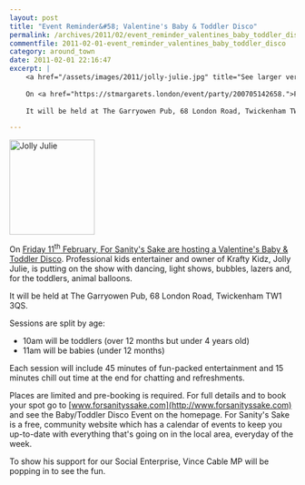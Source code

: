 ```yaml
---
layout: post
title: "Event Reminder&#58; Valentine's Baby & Toddler Disco"
permalink: /archives/2011/02/event_reminder_valentines_baby_toddler_disco.html
commentfile: 2011-02-01-event_reminder_valentines_baby_toddler_disco
category: around_town
date: 2011-02-01 22:16:47
excerpt: |
    <a href="/assets/images/2011/jolly-julie.jpg" title="See larger version of - Jolly Julie"><img src="/assets/images/2011/jolly-julie_thumb.jpg" width="150" height="167" alt="Jolly Julie" class="photo right" /></a>
    
    On <a href="https://stmargarets.london/event/party/200705142658.">Friday 11<sup>th</sup> February, For Sanity's Sake are hosting a Valentine's Baby & Toddler Disco</a> Professional kids entertainer and owner of Krafty Kidz, Jolly Julie, is putting on the show with dancing, light shows, bubbles, lazers and, for the toddlers, animal balloons.
    
    It will be held at The Garryowen Pub, 68 London Road, Twickenham TW1 3QS.

---
```


<a href="/assets/images/2011/jolly-julie.jpg" title="See larger version of - Jolly Julie"><img src="/assets/images/2011/jolly-julie_thumb.jpg" width="150" height="167" alt="Jolly Julie" class="photo right" /></a>

On [Friday 11<sup>th</sup> February, For Sanity's Sake are hosting a Valentine's Baby & Toddler Disco](https://stmargarets.london/event/party/200705142658). Professional kids entertainer and owner of Krafty Kidz, Jolly Julie, is putting on the show with dancing, light shows, bubbles, lazers and, for the toddlers, animal balloons.

It will be held at The Garryowen Pub, 68 London Road, Twickenham TW1 3QS.

Sessions are split by age:

-   10am will be toddlers (over 12 months but under 4 years old)
-   11am will be babies (under 12 months)

Each session will include 45 minutes of fun-packed entertainment and 15 minutes chill out time at the end for chatting and refreshments.

Places are limited and pre-booking is required. For full details and to book your spot go to [www.forsanityssake.com](http://www.forsanityssake.com) and see the Baby/Toddler Disco Event on the homepage. For Sanity's Sake is a free, community website which has a calendar of events to keep you up-to-date with everything that's going on in the local area, everyday of the week.

To show his support for our Social Enterprise, Vince Cable MP will be popping in to see the fun.
